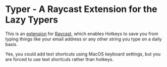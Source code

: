 # Typer - A Raycast Extension for the Lazy Typers
This is an [extension](https://github.com/raycast/extensions) for [Raycast](https://www.raycast.com/), which enables Hotkeys to save you from typing things like your email address or any other string you type on a daily basis.

Yes, you could add text shortcuts using MacOS keyboard settings, but you are forced to use text shortcuts rather than hotkeys.